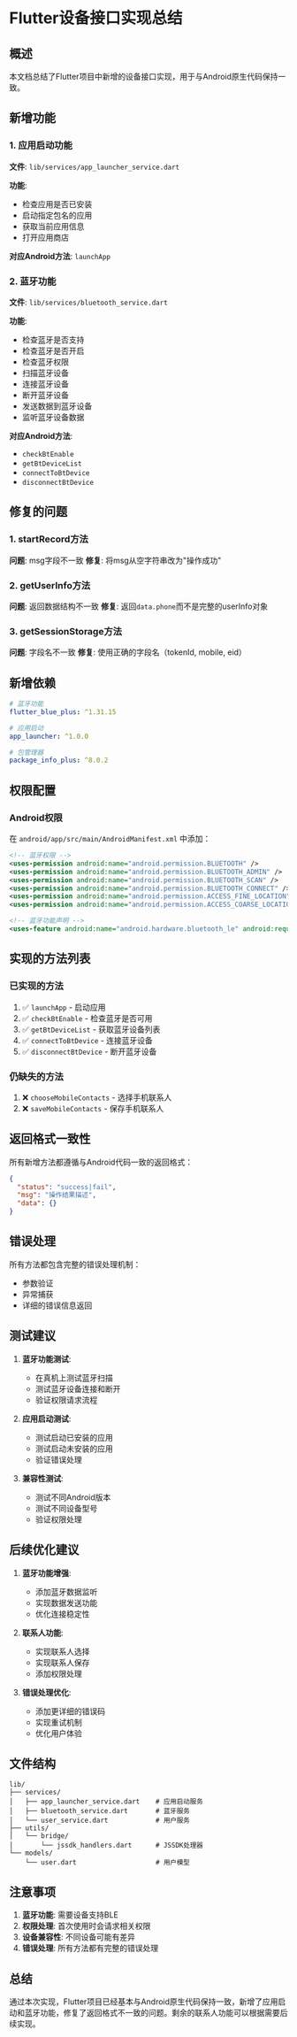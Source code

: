# Flutter设备接口实现总结

## 概述

本文档总结了Flutter项目中新增的设备接口实现，用于与Android原生代码保持一致。

## 新增功能

### 1. 应用启动功能

**文件**: `lib/services/app_launcher_service.dart`

**功能**:
- 检查应用是否已安装
- 启动指定包名的应用
- 获取当前应用信息
- 打开应用商店

**对应Android方法**: `launchApp`

### 2. 蓝牙功能

**文件**: `lib/services/bluetooth_service.dart`

**功能**:
- 检查蓝牙是否支持
- 检查蓝牙是否开启
- 检查蓝牙权限
- 扫描蓝牙设备
- 连接蓝牙设备
- 断开蓝牙设备
- 发送数据到蓝牙设备
- 监听蓝牙设备数据

**对应Android方法**:
- `checkBtEnable`
- `getBtDeviceList`
- `connectToBtDevice`
- `disconnectBtDevice`

## 修复的问题

### 1. startRecord方法
**问题**: msg字段不一致
**修复**: 将msg从空字符串改为"操作成功"

### 2. getUserInfo方法
**问题**: 返回数据结构不一致
**修复**: 返回`data.phone`而不是完整的userInfo对象

### 3. getSessionStorage方法
**问题**: 字段名不一致
**修复**: 使用正确的字段名（tokenId, mobile, eid）

## 新增依赖

```yaml
# 蓝牙功能
flutter_blue_plus: ^1.31.15

# 应用启动
app_launcher: ^1.0.0

# 包管理器
package_info_plus: ^8.0.2
```

## 权限配置

### Android权限
在 `android/app/src/main/AndroidManifest.xml` 中添加：
```xml
<!-- 蓝牙权限 -->
<uses-permission android:name="android.permission.BLUETOOTH" />
<uses-permission android:name="android.permission.BLUETOOTH_ADMIN" />
<uses-permission android:name="android.permission.BLUETOOTH_SCAN" />
<uses-permission android:name="android.permission.BLUETOOTH_CONNECT" />
<uses-permission android:name="android.permission.ACCESS_FINE_LOCATION" />
<uses-permission android:name="android.permission.ACCESS_COARSE_LOCATION" />

<!-- 蓝牙功能声明 -->
<uses-feature android:name="android.hardware.bluetooth_le" android:required="true" />
```

## 实现的方法列表

### 已实现的方法
1. ✅ `launchApp` - 启动应用
2. ✅ `checkBtEnable` - 检查蓝牙是否可用
3. ✅ `getBtDeviceList` - 获取蓝牙设备列表
4. ✅ `connectToBtDevice` - 连接蓝牙设备
5. ✅ `disconnectBtDevice` - 断开蓝牙设备

### 仍缺失的方法
1. ❌ `chooseMobileContacts` - 选择手机联系人
2. ❌ `saveMobileContacts` - 保存手机联系人

## 返回格式一致性

所有新增方法都遵循与Android代码一致的返回格式：

```json
{
  "status": "success|fail",
  "msg": "操作结果描述",
  "data": {}
}
```

## 错误处理

所有方法都包含完整的错误处理机制：
- 参数验证
- 异常捕获
- 详细的错误信息返回

## 测试建议

1. **蓝牙功能测试**:
   - 在真机上测试蓝牙扫描
   - 测试蓝牙设备连接和断开
   - 验证权限请求流程

2. **应用启动测试**:
   - 测试启动已安装的应用
   - 测试启动未安装的应用
   - 验证错误处理

3. **兼容性测试**:
   - 测试不同Android版本
   - 测试不同设备型号
   - 验证权限处理

## 后续优化建议

1. **蓝牙功能增强**:
   - 添加蓝牙数据监听
   - 实现数据发送功能
   - 优化连接稳定性

2. **联系人功能**:
   - 实现联系人选择
   - 实现联系人保存
   - 添加权限处理

3. **错误处理优化**:
   - 添加更详细的错误码
   - 实现重试机制
   - 优化用户体验

## 文件结构

```
lib/
├── services/
│   ├── app_launcher_service.dart    # 应用启动服务
│   ├── bluetooth_service.dart       # 蓝牙服务
│   └── user_service.dart            # 用户服务
├── utils/
│   └── bridge/
│       └── jssdk_handlers.dart      # JSSDK处理器
└── models/
    └── user.dart                    # 用户模型
```

## 注意事项

1. **蓝牙功能**: 需要设备支持BLE
2. **权限处理**: 首次使用时会请求相关权限
3. **设备兼容性**: 不同设备可能有差异
4. **错误处理**: 所有方法都有完整的错误处理

## 总结

通过本次实现，Flutter项目已经基本与Android原生代码保持一致，新增了应用启动和蓝牙功能，修复了返回格式不一致的问题。剩余的联系人功能可以根据需要后续实现。 